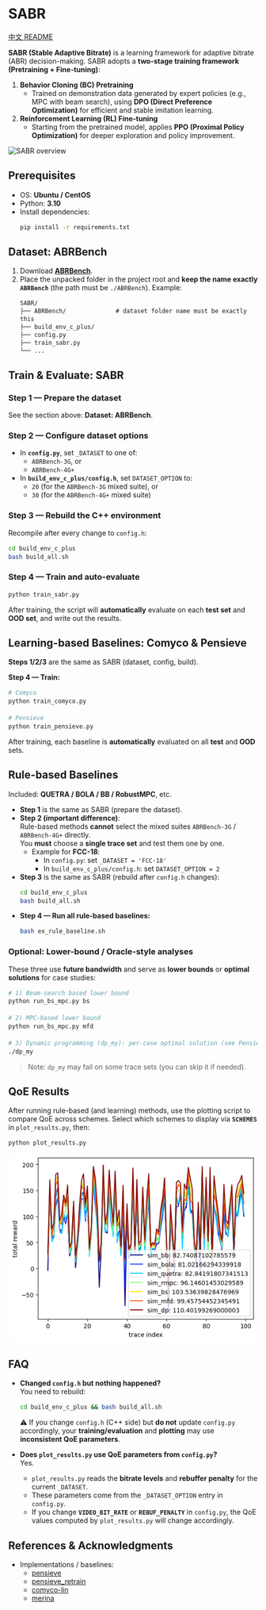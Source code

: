 # SABR

[中文 README](./README_CN.md)

**SABR (Stable Adaptive Bitrate)** is a learning framework for adaptive bitrate (ABR) decision-making. SABR adopts a **two-stage training framework (Pretraining + Fine-tuning)**:

1. **Behavior Cloning (BC) Pretraining**  
   - Trained on demonstration data generated by expert policies (e.g., MPC with beam search), using **DPO (Direct Preference Optimization)** for efficient and stable imitation learning.  
2. **Reinforcement Learning (RL) Fine-tuning**  
   - Starting from the pretrained model, applies **PPO (Proximal Policy Optimization)** for deeper exploration and policy improvement.  

![SABR overview](./assets/sabr.png)



## Prerequisites

- OS: **Ubuntu / CentOS**  
- Python: **3.10**
- Install dependencies:
  ```bash
  pip install -r requirements.txt
  ```



## Dataset: ABRBench

1. Download **[ABRBench](https://github.com/luopeng69131/ABRBench)**.  
2. Place the unpacked folder in the project root and **keep the name exactly `ABRBench`** (the path must be `./ABRBench`). Example:
   ```
   SABR/
   ├── ABRBench/              # dataset folder name must be exactly this
   ├── build_env_c_plus/
   ├── config.py
   ├── train_sabr.py
   └── ...
   ```



## Train & Evaluate: SABR

### Step 1 — Prepare the dataset
See the section above: **Dataset: ABRBench**.

### Step 2 — Configure dataset options
- In **`config.py`**, set `_DATASET` to one of:
  - `ABRBench-3G`, or  
  - `ABRBench-4G+`
- In **`build_env_c_plus/config.h`**, set `DATASET_OPTION` to:
  - `20` (for the `ABRBench-3G` mixed suite), or  
  - `30` (for the `ABRBench-4G+` mixed suite)

### Step 3 — Rebuild the C++ environment
Recompile after every change to `config.h`:
```bash
cd build_env_c_plus
bash build_all.sh
```

### Step 4 — Train and auto-evaluate
```bash
python train_sabr.py
```
After training, the script will **automatically** evaluate on each **test set** and **OOD set**, and write out the results.



## Learning-based Baselines: Comyco & Pensieve

**Steps 1/2/3** are the same as SABR (dataset, config, build).

**Step 4 — Train:**
```bash
# Comyco
python train_comyco.py

# Pensieve
python train_pensieve.py
```
After training, each baseline is **automatically** evaluated on all **test** and **OOD** sets.



## Rule-based Baselines

Included: **QUETRA / BOLA / BB / RobustMPC**, etc.

- **Step 1** is the same as SABR (prepare the dataset).  
- **Step 2 (important difference)**:  
  Rule-based methods **cannot** select the mixed suites `ABRBench-3G` / `ABRBench-4G+` directly.  
  You **must** choose a **single trace set** and test them one by one.  
  - Example for **FCC-18**:  
    - In `config.py`: set `_DATASET = 'FCC-18'`  
    - In `build_env_c_plus/config.h`: set `DATASET_OPTION = 2`
- **Step 3** is the same as SABR (rebuild after `config.h` changes):
  ```bash
  cd build_env_c_plus
  bash build_all.sh
  ```
- **Step 4 — Run all rule-based baselines:**
  ```bash
  bash ex_rule_baseline.sh
  ```

### Optional: Lower-bound / Oracle-style analyses
These three use **future bandwidth** and serve as **lower bounds** or **optimal solutions** for case studies:
```bash
# 1) Beam-search based lower bound
python run_bs_mpc.py bs

# 2) MPC-based lower bound
python run_bs_mpc.py mfd

# 3) Dynamic programming (dp_my): per-case optimal solution (see Pensieve paper)
./dp_my
```
> Note: `dp_my` may fail on some trace sets (you can skip it if needed).


## QoE Results 

After running rule-based (and learning) methods, use the plotting script to compare QoE across schemes. Select which schemes to display via **`SCHEMES`** in `plot_results.py`, then:
```bash
python plot_results.py
```
![QoE results](./assets/qoe.png)


## FAQ

- **Changed `config.h` but nothing happened?**  
  You need to rebuild:  
  ```bash
  cd build_env_c_plus && bash build_all.sh
  ```
  ⚠️ If you change `config.h` (C++ side) but **do not** update `config.py` accordingly, your **training/evaluation** and **plotting** may use **inconsistent QoE parameters**.

- **Does `plot_results.py` use QoE parameters from `config.py`?**  
  Yes.  
  - `plot_results.py` reads the **bitrate levels** and **rebuffer penalty** for the current `_DATASET`.  
  - These parameters come from the `_DATASET_OPTION` entry in `config.py`.  
  - If you change **`VIDEO_BIT_RATE`** or **`REBUF_PENALTY`** in `config.py`, the QoE values computed by `plot_results.py` will change accordingly.


## References & Acknowledgments
- Implementations / baselines:
  - [pensieve](https://github.com/hongzimao/pensieve)
  - [pensieve_retrain](https://github.com/GreenLv/pensieve_retrain)
  - [comyco-lin](https://github.com/godka/comyco-lin)
  - [merina](https://github.com/confiwent/merina/)
